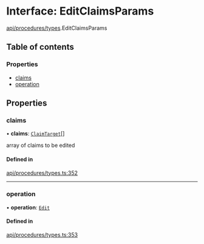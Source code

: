 # Interface: EditClaimsParams

[api/procedures/types](../wiki/api.procedures.types).EditClaimsParams

## Table of contents

### Properties

- [claims](../wiki/api.procedures.types.EditClaimsParams#claims)
- [operation](../wiki/api.procedures.types.EditClaimsParams#operation)

## Properties

### claims

• **claims**: [`ClaimTarget`](../wiki/types.ClaimTarget)[]

array of claims to be edited

#### Defined in

[api/procedures/types.ts:352](https://github.com/PolymeshAssociation/polymesh-sdk/blob/46129005/src/api/procedures/types.ts#L352)

___

### operation

• **operation**: [`Edit`](../wiki/api.procedures.types.ClaimOperation#edit)

#### Defined in

[api/procedures/types.ts:353](https://github.com/PolymeshAssociation/polymesh-sdk/blob/46129005/src/api/procedures/types.ts#L353)
